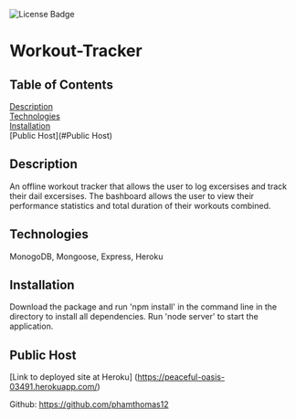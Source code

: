 ![License Badge](https://img.shields.io/badge/license-MIT-green.svg)
# Workout-Tracker


## Table of Contents
[Description](#Description) <br>
[Technologies](#Technologies) <br>
[Installation](#Installation) <br>
[Public Host](#Public Host) <br>

## Description
An offline workout tracker that allows the user to log excersises and track their dail excersises. The bashboard allows the user to view their performance statistics and total duration of their workouts combined.

## Technologies
MonogoDB, Mongoose, Express, Heroku

## Installation
Download the package and run 'npm install' in the command line in the directory to install all dependencies. Run 'node server' to start the application. 

## Public Host
[Link to deployed site at Heroku] (https://peaceful-oasis-03491.herokuapp.com/)

Github: https://github.com/phamthomas12
